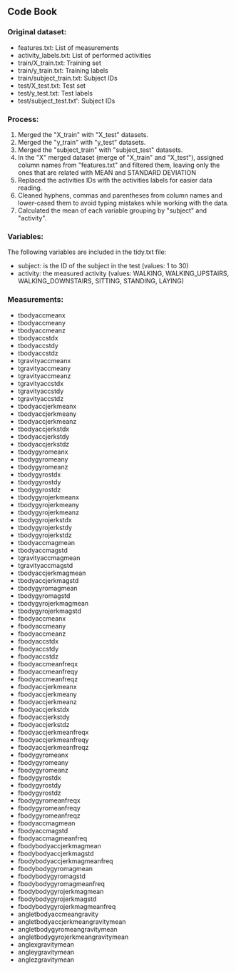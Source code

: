 ## Code Book
### Original dataset:
* features.txt: List of measurements
* activity_labels.txt: List of performed activities 
* train/X_train.txt: Training set
* train/y_train.txt: Training labels
* train/subject_train.txt: Subject IDs
* test/X_test.txt: Test set
* test/y_test.txt: Test labels
* test/subject_test.txt': Subject IDs

### Process:
1. Merged the "X_train" with "X_test" datasets. 
2. Merged the "y_train" with "y_test" datasets.
3. Merged the "subject_train" with "subject_test" datasets.
4. In the "X" merged dataset (merge of "X_train" and "X_test"), assigned column names from "features.txt" and filtered them, leaving only the ones that are related with MEAN and STANDARD DEVIATION
5. Replaced the activities IDs with the activities labels for easier data reading.
6. Cleaned hyphens, commas and parentheses from column names and lower-cased them to avoid typing mistakes while working with the data.
7. Calculated the mean of each variable grouping by "subject" and "activity".

### Variables:
The following variables are included in the tidy.txt file:

* subject: is the ID of the subject in the test (values: 1 to 30)
* activity: the measured activity (values: WALKING, WALKING_UPSTAIRS, WALKING_DOWNSTAIRS, SITTING, STANDING, LAYING)

### Measurements:
* tbodyaccmeanx
* tbodyaccmeany
* tbodyaccmeanz
* tbodyaccstdx
* tbodyaccstdy
* tbodyaccstdz
* tgravityaccmeanx
* tgravityaccmeany
* tgravityaccmeanz
* tgravityaccstdx
* tgravityaccstdy
* tgravityaccstdz
* tbodyaccjerkmeanx
* tbodyaccjerkmeany
* tbodyaccjerkmeanz
* tbodyaccjerkstdx
* tbodyaccjerkstdy
* tbodyaccjerkstdz
* tbodygyromeanx
* tbodygyromeany
* tbodygyromeanz
* tbodygyrostdx
* tbodygyrostdy
* tbodygyrostdz
* tbodygyrojerkmeanx
* tbodygyrojerkmeany
* tbodygyrojerkmeanz
* tbodygyrojerkstdx
* tbodygyrojerkstdy
* tbodygyrojerkstdz
* tbodyaccmagmean
* tbodyaccmagstd
* tgravityaccmagmean
* tgravityaccmagstd
* tbodyaccjerkmagmean
* tbodyaccjerkmagstd
* tbodygyromagmean
* tbodygyromagstd
* tbodygyrojerkmagmean
* tbodygyrojerkmagstd
* fbodyaccmeanx
* fbodyaccmeany
* fbodyaccmeanz
* fbodyaccstdx
* fbodyaccstdy
* fbodyaccstdz
* fbodyaccmeanfreqx
* fbodyaccmeanfreqy
* fbodyaccmeanfreqz
* fbodyaccjerkmeanx
* fbodyaccjerkmeany
* fbodyaccjerkmeanz
* fbodyaccjerkstdx
* fbodyaccjerkstdy
* fbodyaccjerkstdz
* fbodyaccjerkmeanfreqx
* fbodyaccjerkmeanfreqy
* fbodyaccjerkmeanfreqz
* fbodygyromeanx
* fbodygyromeany
* fbodygyromeanz
* fbodygyrostdx
* fbodygyrostdy
* fbodygyrostdz
* fbodygyromeanfreqx
* fbodygyromeanfreqy
* fbodygyromeanfreqz
* fbodyaccmagmean
* fbodyaccmagstd
* fbodyaccmagmeanfreq
* fbodybodyaccjerkmagmean
* fbodybodyaccjerkmagstd
* fbodybodyaccjerkmagmeanfreq
* fbodybodygyromagmean
* fbodybodygyromagstd
* fbodybodygyromagmeanfreq
* fbodybodygyrojerkmagmean
* fbodybodygyrojerkmagstd
* fbodybodygyrojerkmagmeanfreq
* angletbodyaccmeangravity
* angletbodyaccjerkmeangravitymean
* angletbodygyromeangravitymean
* angletbodygyrojerkmeangravitymean
* anglexgravitymean
* angleygravitymean
* anglezgravitymean

